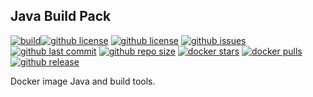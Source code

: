 ## Java Build Pack

[![build](https://github.com/aem-design/docker-java-buildpack/actions/workflows/build.yml/badge.svg?branch=ubuntu)](https://github.com/aem-design/docker-java-buildpack/actions/workflows/build.yml)[![github license](https://img.shields.io/github/license/aem-design/docker-java-buildpack)](https://github.com/aem-design/docker-java-buildpack)
[![github license](https://img.shields.io/github/license/aem-design/docker-java-buildpack)](https://github.com/aem-design/docker-java-buildpack)
[![github issues](https://img.shields.io/github/issues/aem-design/docker-java-buildpack)](https://github.com/aem-design/docker-java-buildpack)
[![github last commit](https://img.shields.io/github/last-commit/aem-design/docker-java-buildpack)](https://github.com/aem-design/docker-java-buildpack)
[![github repo size](https://img.shields.io/github/repo-size/aem-design/docker-java-buildpack)](https://github.com/aem-design/docker-java-buildpack)
[![docker stars](https://img.shields.io/docker/stars/aemdesign/java-buildpack)](https://hub.docker.com/r/aemdesign/java-buildpack)
[![docker pulls](https://img.shields.io/docker/pulls/aemdesign/java-buildpack)](https://hub.docker.com/r/aemdesign/java-buildpack)
[![github release](https://img.shields.io/github/release/aem-design/docker-java-buildpack)](https://github.com/aem-design/docker-java-buildpack)

Docker image Java and build tools.
